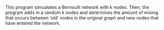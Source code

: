 This program simualates a Bernoulli network with k nodes. Then, the program adds in a random k nodes and determines the amount of mixing that occurs between 'old' nodes in the original graph and new nodes that have entered the network. 
